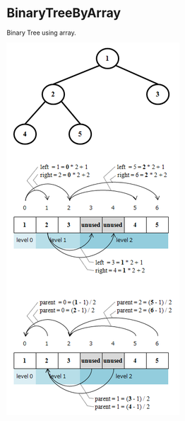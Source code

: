 # BinaryTreeByArray

Binary Tree using array.

![BinaryTreeByArray](https://github.com/63rabbits/BinaryTreeByArray/blob/master/binarytree-000.png?raw=true)
